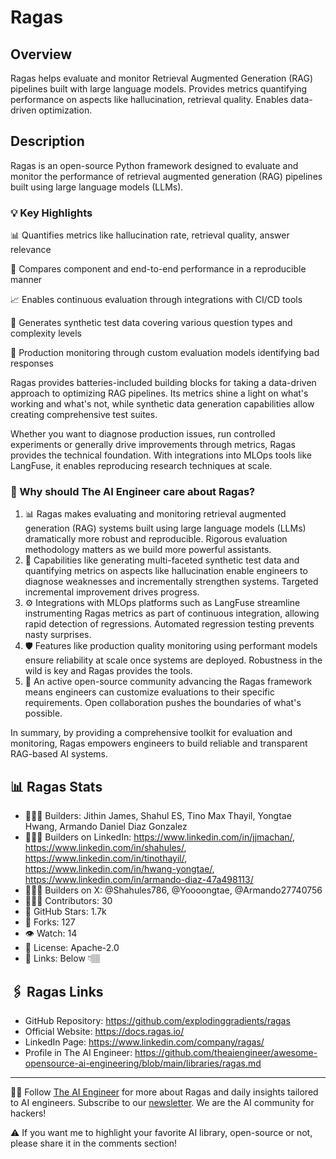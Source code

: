 # Ragas
## Overview
Ragas helps evaluate and monitor Retrieval Augmented Generation (RAG) pipelines built with large language models. Provides metrics quantifying performance on aspects like hallucination, retrieval quality. Enables data-driven optimization.

## Description
Ragas is an open-source Python framework designed to evaluate and monitor the performance of retrieval augmented generation (RAG) pipelines built using large language models (LLMs).

### 💡 Key Highlights

📊 Quantifies metrics like hallucination rate, retrieval quality, answer relevance

🧪 Compares component and end-to-end performance in a reproducible manner

📈 Enables continuous evaluation through integrations with CI/CD tools

📝 Generates synthetic test data covering various question types and complexity levels

🔬 Production monitoring through custom evaluation models identifying bad responses

Ragas provides batteries-included building blocks for taking a data-driven approach to optimizing RAG pipelines. Its metrics shine a light on what's working and what's not, while synthetic data generation capabilities allow creating comprehensive test suites.

Whether you want to diagnose production issues, run controlled experiments or generally drive improvements through metrics, Ragas provides the technical foundation. With integrations into MLOps tools like LangFuse, it enables reproducing research techniques at scale.

### 🤔 Why should The AI Engineer care about Ragas?
1. 📊 Ragas makes evaluating and monitoring retrieval augmented generation (RAG) systems built using large language models (LLMs) dramatically more robust and reproducible. Rigorous evaluation methodology matters as we build more powerful assistants.
2. 🔬 Capabilities like generating multi-faceted synthetic test data and quantifying metrics on aspects like hallucination enable engineers to diagnose weaknesses and incrementally strengthen systems. Targeted incremental improvement drives progress.
3. ⚙️ Integrations with MLOps platforms such as LangFuse streamline instrumenting Ragas metrics as part of continuous integration, allowing rapid detection of regressions. Automated regression testing prevents nasty surprises.
4. 🛡️ Features like production quality monitoring using performant models ensure reliability at scale once systems are deployed. Robustness in the wild is key and Ragas provides the tools.
5. 🤝 An active open-source community advancing the Ragas framework means engineers can customize evaluations to their specific requirements. Open collaboration pushes the boundaries of what's possible.

In summary, by providing a comprehensive toolkit for evaluation and monitoring, Ragas empowers engineers to build reliable and transparent RAG-based AI systems.

## 📊 Ragas Stats
* 👷🏽‍♀️ Builders: Jithin James, Shahul ES, Tino Max Thayil, Yongtae Hwang, Armando Daniel Diaz Gonzalez
* 👩🏽‍💼 Builders on LinkedIn: https://www.linkedin.com/in/jjmachan/, https://www.linkedin.com/in/shahules/, https://www.linkedin.com/in/tinothayil/, https://www.linkedin.com/in/hwang-yongtae/, https://www.linkedin.com/in/armando-diaz-47a498113/
* 👩🏽‍🏭 Builders on X: @Shahules786, @Yoooongtae, @Armando27740756
* 👩🏽‍💻 Contributors: 30
* 💫 GitHub Stars: 1.7k
* 🍴 Forks: 127
* 👁️ Watch: 14
* 🪪 License: Apache-2.0
* 🔗 Links: Below 👇🏽

## 🖇️ Ragas Links
* GitHub Repository: https://github.com/explodinggradients/ragas
* Official Website: https://docs.ragas.io/
* LinkedIn Page: https://www.linkedin.com/company/ragas/
* Profile in The AI Engineer: https://github.com/theaiengineer/awesome-opensource-ai-engineering/blob/main/libraries/ragas.md

---
🧙🏽 Follow [The AI Engineer](https://www.linkedin.com/company/theaiengineer/) for more about Ragas and daily insights tailored to AI engineers. Subscribe to our [newsletter](http://theaiengineerco.substack.com). We are the AI community for hackers!

⚠️ If you want me to highlight your favorite AI library, open-source or not, please share it in the comments section!